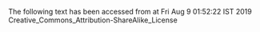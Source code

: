 The following text has been accessed from at Fri Aug 9 01:52:22 IST 2019
Creative_Commons_Attribution-ShareAlike_License
